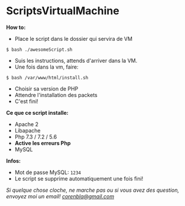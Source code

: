 # ScriptsVirtualMachine

**How to:**

- Place le script dans le dossier qui servira de VM

```shell script
$ bash ./awesomeScript.sh
```

- Suis les instructions, attends d'arriver dans la VM.
- Une fois dans la vm, faire: 
```shell script
$ bash /var/www/html/install.sh
```
- Choisir sa version de PHP
- Attendre l'installation des packets
- C'est fini!

**Ce que ce script installe:**

- Apache 2
- Libapache
- Php 7.3 / 7.2 / 5.6
- **Active les erreurs Php**
- MySQL

**Infos:**

- Mot de passe MySQL: `1234`
- Le script se supprime automatiquement une fois fini!

*Si quelque chose cloche, ne marche pas ou si vous avez des question, envoyez moi un email!  corenbla@gmail.com*
